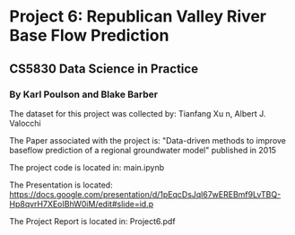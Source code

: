 # Project 6: Republican Valley River Base Flow Prediction

## CS5830 Data Science in Practice

### By Karl Poulson and Blake Barber

The dataset for this project was collected by: Tianfang Xu n, Albert J. Valocchi

The Paper associated with the project is: "Data-driven methods to improve baseflow prediction of a regional
groundwater model" published in 2015

The project code is located in: main.ipynb

The Presentation is located: https://docs.google.com/presentation/d/1pEqcDsJql67wEREBmf9LvTBQ-Hp8qvrH7XEoIBhW0iM/edit#slide=id.p 

The Project Report is located in: Project6.pdf

